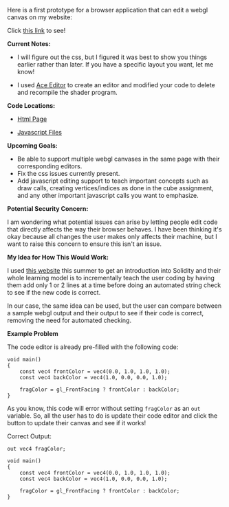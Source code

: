 Here is a first prototype for a browser application that can edit a webgl canvas on my website:

Click [this link](https://justinamstadt.com/opengl-tutorials/) to see!

**Current Notes:**

- I will figure out the css, but I figured it was best to show you things earlier rather than later. If you have a specific layout you want, let me know!

- I used [Ace Editor](https://ace.c9.io/) to create an editor and modified your code to delete and recompile the shader program.

**Code Locations:**

- [Html Page](https://github.com/JustinAmstadt/justinamstadt.com/blob/main/interactive_opengl/templates/interactive_opengl/cubeTest.html)

- [Javascript Files](https://github.com/JustinAmstadt/justinamstadt.com/tree/main/static/js/interactive_opengl)

**Upcoming Goals:**

- Be able to support multiple webgl canvases in the same page with their corresponding editors.
- Fix the css issues currently present.
- Add javascript editing support to teach important concepts such as draw calls, creating vertices/indices as done in the cube assignment, and any other important javascript calls you want to emphasize.

**Potential Security Concern:**

I am wondering what potential issues can arise by letting people edit code that directly affects the way their browser behaves. I have been thinking it's okay because all changes the user makes only affects their machine, but I want to raise this concern to ensure this isn't an issue.

**My Idea for How This Would Work:**

I used [this website](https://cryptozombies.io/) this summer to get an introduction into Solidity and their whole learning model is to incrementally teach the user coding by having them add only 1 or 2 lines at a time before doing an automated string check to see if the new code is correct.

In our case, the same idea can be used, but the user can compare between a sample webgl output and their output to see if their code is correct, removing the need for automated checking.

**Example Problem**

The code editor is already pre-filled with the following code:

```
void main()
{
    const vec4 frontColor = vec4(0.0, 1.0, 1.0, 1.0);
    const vec4 backColor = vec4(1.0, 0.0, 0.0, 1.0);

    fragColor = gl_FrontFacing ? frontColor : backColor;
}
```

As you know, this code will error without setting `fragColor` as an `out` variable. So, all the user has to do is update their code editor and click the button to update their canvas and see if it works!

Correct Output:

```
out vec4 fragColor;

void main()
{
    const vec4 frontColor = vec4(0.0, 1.0, 1.0, 1.0);
    const vec4 backColor = vec4(1.0, 0.0, 0.0, 1.0);

    fragColor = gl_FrontFacing ? frontColor : backColor;
}
```